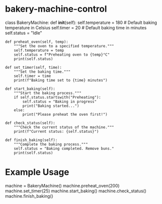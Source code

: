# bakery-machine-control
class BakeryMachine:
    def __init__(self):
        self.temperature = 180  # Default baking temperature in Celsius
        self.timer = 20  # Default baking time in minutes
        self.status = "Idle"

    def preheat_oven(self, temp):
        """Set the oven to a specified temperature."""
        self.temperature = temp
        self.status = f"Preheating oven to {temp}°C"
        print(self.status)

    def set_timer(self, time):
        """Set the baking time."""
        self.timer = time
        print(f"Baking time set to {time} minutes")

    def start_baking(self):
        """Start the baking process."""
        if self.status.startswith("Preheating"):
            self.status = "Baking in progress"
            print("Baking started...")
        else:
            print("Please preheat the oven first!")

    def check_status(self):
        """Check the current status of the machine."""
        print(f"Current status: {self.status}")

    def finish_baking(self):
        """Complete the baking process."""
        self.status = "Baking completed. Remove buns."
        print(self.status)

# Example Usage
machine = BakeryMachine()
machine.preheat_oven(200)
machine.set_timer(25)
machine.start_baking()
machine.check_status()
machine.finish_baking()
